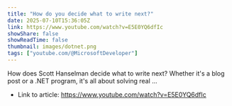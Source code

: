 ```yaml
---
title: "How do you decide what to write next?"
date: 2025-07-10T15:36:05Z
link: https://www.youtube.com/watch?v=E5E0YQ6dfIc
showShare: false
showReadTime: false
thumbnail: images/dotnet.png
tags: ["youtube.com/@MicrosoftDeveloper"]
---
```

How does Scott Hanselman decide what to write next? Whether it's a blog post or a .NET program, it's all about solving real ...

- Link to article: https://www.youtube.com/watch?v=E5E0YQ6dfIc